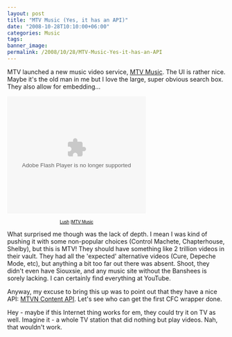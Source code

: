 ```yaml
---
layout: post
title: "MTV Music (Yes, it has an API)"
date: "2008-10-28T10:10:00+06:00"
categories: Music 
tags: 
banner_image: 
permalink: /2008/10/28/MTV-Music-Yes-it-has-an-API
---
```


MTV launched a new music video service, <a href="http://www.mtvmusic.com/">MTV Music</a>. The UI is rather nice. Maybe it's the old man in me but I love the large, super obvious search box. They also allow for embedding...

<embed src="http://media.mtvnservices.com/mgid:uma:video:mtvmusic.com:58679" width="320" height="271" type="application/x-shockwave-flash" flashVars="dist=http://www.mtvmusic.com&autoplay=false" allowFullScreen="true" AllowScriptAccess="never"></embed> <div style="margin:0; text-align:center; width:320px;font-family:Arial,sans-serif;font-size:10px;"><a style="color:#000000;" href="http://www.mtv.com/music/artist/lush/artist.jhtml">Lush</a> |<a style="color:#000000;" href="http://www.mtvmusic.com/">MTV Music</a></div>

What surprised me though was the lack of depth. I mean I was kind of pushing it with some non-popular choices (Control Machete, Chapterhouse, Shelby), but this is MTV! They should have something like 2 trillion videos in their vault. They had all the 'expected' alternative videos (Cure, Depeche Mode, etc), but anything a bit too far out there was absent. Shoot, they didn't even have Siouxsie, and any music site without the Banshees is sorely lacking. I can certainly find everything at YouTube. 

Anyway, my excuse to bring this up was to point out that they have a nice API: <a href="http://developer.mtvnservices.com/">MTVN Content API</a>. Let's see who can get the first CFC wrapper done.

Hey - maybe if this Internet thing works for em, they could try it on TV as well. Imagine it - a whole TV station that did nothing but play videos. Nah, that wouldn't work.
